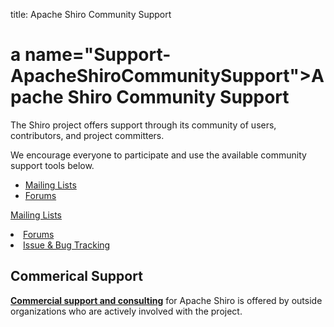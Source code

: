 title: Apache Shiro Community Support

# a name="Support-ApacheShiroCommunitySupport">Apache Shiro Community Support

The Shiro project offers support through its community of users, contributors, and project committers.

We encourage everyone to participate and use the available community support tools below.

* [Mailing Lists](mailing-lists.html "Mailing Lists")
* [Forums](forums.html "Forums")

<a href="mailing-lists.html" title="Mailing Lists">Mailing Lists</a></li><li><a href="forums.html" title="Forums">Forums</a></li><li><a href="issues.html" title="Issues">Issue &amp; Bug Tracking</a></li></ul>


<h2><a name="Support-CommericalSupport"></a>Commerical Support</h2>
<p><b><a href="commercial-support.html" title="Commercial Support">Commercial support and consulting</a></b> for Apache Shiro is offered by outside organizations who are actively involved with the project.</p>